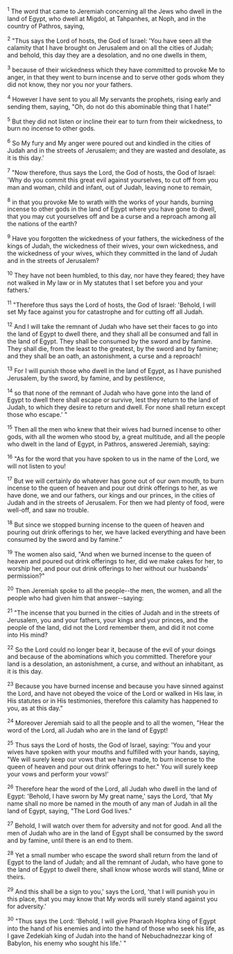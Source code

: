 <sup>1</sup> 
The word that came to Jeremiah concerning all the Jews who dwell in the land of Egypt, who dwell at Migdol, at Tahpanhes, at Noph, and in the country of Pathros, saying, 

<sup>2</sup> 
"Thus says the Lord of hosts, the God of Israel: 'You have seen all the calamity that I have brought on Jerusalem and on all the cities of Judah; and behold, this day they are a desolation, and no one dwells in them, 

<sup>3</sup> 
because of their wickedness which they have committed to provoke Me to anger, in that they went to burn incense and to serve other gods whom they did not know, they nor you nor your fathers. 

<sup>4</sup> 
However I have sent to you all My servants the prophets, rising early and sending them, saying, "Oh, do not do this abominable thing that I hate!" 

<sup>5</sup> 
But they did not listen or incline their ear to turn from their wickedness, to burn no incense to other gods. 

<sup>6</sup> 
So My fury and My anger were poured out and kindled in the cities of Judah and in the streets of Jerusalem; and they are wasted and desolate, as it is this day.' 

<sup>7</sup> 
"Now therefore, thus says the Lord, the God of hosts, the God of Israel: 'Why do you commit this great evil against yourselves, to cut off from you man and woman, child and infant, out of Judah, leaving none to remain, 

<sup>8</sup> 
in that you provoke Me to wrath with the works of your hands, burning incense to other gods in the land of Egypt where you have gone to dwell, that you may cut yourselves off and be a curse and a reproach among all the nations of the earth? 

<sup>9</sup> 
Have you forgotten the wickedness of your fathers, the wickedness of the kings of Judah, the wickedness of their wives, your own wickedness, and the wickedness of your wives, which they committed in the land of Judah and in the streets of Jerusalem? 

<sup>10</sup> 
They have not been humbled, to this day, nor have they feared; they have not walked in My law or in My statutes that I set before you and your fathers.' 

<sup>11</sup> 
"Therefore thus says the Lord of hosts, the God of Israel: 'Behold, I will set My face against you for catastrophe and for cutting off all Judah. 

<sup>12</sup> 
And I will take the remnant of Judah who have set their faces to go into the land of Egypt to dwell there, and they shall all be consumed and fall in the land of Egypt. They shall be consumed by the sword and by famine. They shall die, from the least to the greatest, by the sword and by famine; and they shall be an oath, an astonishment, a curse and a reproach! 

<sup>13</sup> 
For I will punish those who dwell in the land of Egypt, as I have punished Jerusalem, by the sword, by famine, and by pestilence, 

<sup>14</sup> 
so that none of the remnant of Judah who have gone into the land of Egypt to dwell there shall escape or survive, lest they return to the land of Judah, to which they desire to return and dwell. For none shall return except those who escape.' " 

<sup>15</sup> 
Then all the men who knew that their wives had burned incense to other gods, with all the women who stood by, a great multitude, and all the people who dwelt in the land of Egypt, in Pathros, answered Jeremiah, saying: 

<sup>16</sup> 
"As for the word that you have spoken to us in the name of the Lord, we will not listen to you! 

<sup>17</sup> 
But we will certainly do whatever has gone out of our own mouth, to burn incense to the queen of heaven and pour out drink offerings to her, as we have done, we and our fathers, our kings and our princes, in the cities of Judah and in the streets of Jerusalem. For then we had plenty of food, were well-off, and saw no trouble. 

<sup>18</sup> 
But since we stopped burning incense to the queen of heaven and pouring out drink offerings to her, we have lacked everything and have been consumed by the sword and by famine." 

<sup>19</sup> 
The women also said, "And when we burned incense to the queen of heaven and poured out drink offerings to her, did we make cakes for her, to worship her, and pour out drink offerings to her without our husbands' permission?" 

<sup>20</sup> 
Then Jeremiah spoke to all the people--the men, the women, and all the people who had given him that answer--saying: 

<sup>21</sup> 
"The incense that you burned in the cities of Judah and in the streets of Jerusalem, you and your fathers, your kings and your princes, and the people of the land, did not the Lord remember them, and did it not come into His mind? 

<sup>22</sup> 
So the Lord could no longer bear it, because of the evil of your doings and because of the abominations which you committed. Therefore your land is a desolation, an astonishment, a curse, and without an inhabitant, as it is this day. 

<sup>23</sup> 
Because you have burned incense and because you have sinned against the Lord, and have not obeyed the voice of the Lord or walked in His law, in His statutes or in His testimonies, therefore this calamity has happened to you, as at this day." 

<sup>24</sup> 
Moreover Jeremiah said to all the people and to all the women, "Hear the word of the Lord, all Judah who are in the land of Egypt! 

<sup>25</sup> 
Thus says the Lord of hosts, the God of Israel, saying: 'You and your wives have spoken with your mouths and fulfilled with your hands, saying, "We will surely keep our vows that we have made, to burn incense to the queen of heaven and pour out drink offerings to her." You will surely keep your vows and perform your vows!' 

<sup>26</sup> 
Therefore hear the word of the Lord, all Judah who dwell in the land of Egypt: 'Behold, I have sworn by My great name,' says the Lord, 'that My name shall no more be named in the mouth of any man of Judah in all the land of Egypt, saying, "The Lord God lives." 

<sup>27</sup> 
Behold, I will watch over them for adversity and not for good. And all the men of Judah who are in the land of Egypt shall be consumed by the sword and by famine, until there is an end to them. 

<sup>28</sup> 
Yet a small number who escape the sword shall return from the land of Egypt to the land of Judah; and all the remnant of Judah, who have gone to the land of Egypt to dwell there, shall know whose words will stand, Mine or theirs. 

<sup>29</sup> 
And this shall be a sign to you,' says the Lord, 'that I will punish you in this place, that you may know that My words will surely stand against you for adversity.' 

<sup>30</sup> 
"Thus says the Lord: 'Behold, I will give Pharaoh Hophra king of Egypt into the hand of his enemies and into the hand of those who seek his life, as I gave Zedekiah king of Judah into the hand of Nebuchadnezzar king of Babylon, his enemy who sought his life.' "